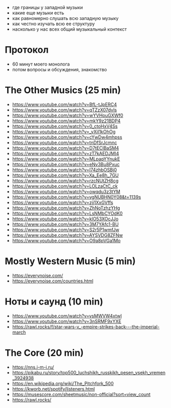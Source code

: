 - где границы у западной музыки
- какие еще музыки есть
- как равномерно слушать всю западную музыку
- как честно изучать всю ее структуру
- насколько у нас всех общий музыкальный контекст

# Протокол

- 60 минут моего монолога
- потом вопросы и обсуждения, знакомство

# The Other Musics (25 min)

- https://www.youtube.com/watch?v=BfL-tJpERC4
- https://www.youtube.com/watch?v=qTZzX07dvls
- https://www.youtube.com/watch?v=wYVHouGXWf0
- https://www.youtube.com/watch?v=mkY9z21BDP4
- https://www.youtube.com/watch?v=0_ctoHxV4Ss
- https://www.youtube.com/watch?v=_yXiI1kOhOg
- https://www.youtube.com/watch?v=cYwDw4mhpss
- https://www.youtube.com/watch?v=tnDfSrJcmnc
- https://www.youtube.com/watch?v=D7tEClBaSM4
- https://www.youtube.com/watch?v=zT7kAEDJMI4
- https://www.youtube.com/watch?v=MLpapYYnukE
- https://www.youtube.com/watch?v=eNv3Bu8Pxuc
- https://www.youtube.com/watch?v=I74zhbOSBj0
- https://www.youtube.com/watch?v=Xa_Ee8h_7GU
- https://www.youtube.com/watch?v=rzcNUtZH8cg
- https://www.youtube.com/watch?v=LOLzaCtC_ck
- https://www.youtube.com/watch?v=owqdu3z3tYM
- https://www.youtube.com/watch?v=vgNUBHN0Y08&t=1139s
- https://www.youtube.com/watch?v=zjj1XxGVffs
- https://www.youtube.com/watch?v=ZhNoTzhzYHg
- https://www.youtube.com/watch?v=LsNMbCYOdK0
- https://www.youtube.com/watch?v=klO53XOcJJo
- https://www.youtube.com/watch?v=3M7YAfc1-BU
- https://www.youtube.com/watch?v=S2r5P1wmfJw
- https://www.youtube.com/watch?v=AYSVDG8ZFNw
- https://www.youtube.com/watch?v=O9a8pVGa1Mo

# Mostly Western Music (5 min)

- https://everynoise.com/
- https://everynoise.com/countries.html

# Ноты и саунд (10 min)

- https://www.youtube.com/watch?v=vsMWVW4xtwI
- https://www.youtube.com/watch?v=3nSRMF9xYXE
- https://rawl.rocks/f/star-wars-v_-empire-strikes-back---the-imperial-march

# The Core (20 min)

- https://nns.i-m-i.ru/
- https://pikabu.ru/story/top500_luchshikh_russkikh_pesen_vsekh_vremen_3924938
- https://en.wikipedia.org/wiki/The_Pitchfork_500
- https://kworb.net/spotify/listeners.html
- https://musescore.com/sheetmusic/non-official?sort=view_count
- https://rawl.rocks/
